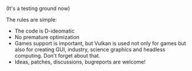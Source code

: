 (It's a testing ground now)

The rules are simple:

* The code is D-ideomatic
* No premature optimization
* Games support is important, but Vulkan is used not only for games but also for creating GUI, industry, science graphics and headless computing.
Don't forget about that.
* Ideas, patches, discussions, bugreports are welcome!
